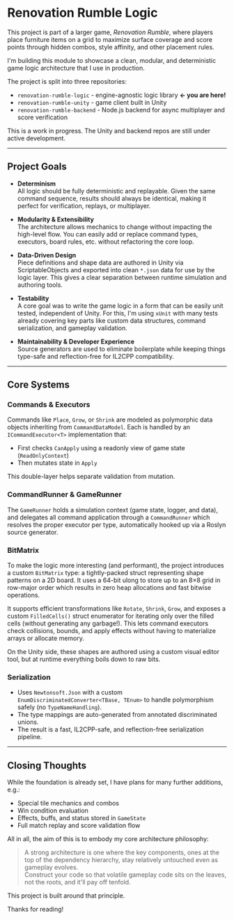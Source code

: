 # Renovation Rumble Logic

This project is part of a larger game, *Renovation Rumble*, where players place furniture items on a grid to maximize surface coverage and score points through hidden combos, style affinity, and other placement rules.

I'm building this module to showcase a clean, modular, and deterministic game logic architecture that I use in production.

The project is split into three repositories:

- `renovation-rumble-logic` - engine-agnostic logic library **← you are here!**
- `renovation-rumble-unity` - game client built in Unity
- `renovation-rumble-backend` - Node.js backend for async multiplayer and score verification

This is a work in progress. The Unity and backend repos are still under active development.

---

## Project Goals

- **Determinism**  
  All logic should be fully deterministic and replayable. Given the same command sequence, results should always be identical, making it perfect for verification, replays, or multiplayer.

- **Modularity & Extensibility**  
  The architecture allows mechanics to change without impacting the high-level flow. You can easily add or replace command types, executors, board rules, etc. without refactoring the core loop.

- **Data-Driven Design**  
  Piece definitions and shape data are authored in Unity via ScriptableObjects and exported into clean `*.json` data for use by the logic layer. This gives a clear separation between runtime simulation and authoring tools.

- **Testability**  
  A core goal was to write the game logic in a form that can be easily unit tested, independent of Unity. For this, I'm using `xUnit` with many tests already covering key parts like custom data structures, command serialization, and gameplay validation.

- **Maintainability & Developer Experience**  
  Source generators are used to eliminate boilerplate while keeping things type-safe and reflection-free for IL2CPP compatibility.

---

## Core Systems

### Commands & Executors

Commands like `Place`, `Grow`, or `Shrink` are modeled as polymorphic data objects inheriting from `CommandDataModel`. Each is handled by an `ICommandExecutor<T>` implementation that:

- First checks `CanApply` using a readonly view of game state (`ReadOnlyContext`)
- Then mutates state in `Apply`

This double-layer helps separate validation from mutation.

### CommandRunner & GameRunner

The `GameRunner` holds a simulation context (game state, logger, and data), and delegates all command application through a `CommandRunner` which resolves the proper executor per type, automatically hooked up via a Roslyn source generator.

### BitMatrix

To make the logic more interesting (and performant), the project introduces a custom `BitMatrix` type: a tightly-packed struct representing shape patterns on a 2D board. It uses a 64-bit ulong to store up to an 8×8 grid in row-major order which results in zero heap allocations and fast bitwise operations.

It supports efficient transformations like `Rotate`, `Shrink`, `Grow`, and exposes a custom `FilledCells()` struct enumerator for iterating only over the filled cells (without generating any garbage!). This lets command executors check collisions, bounds, and apply effects without having to materialize arrays or allocate memory.

On the Unity side, these shapes are authored using a custom visual editor tool, but at runtime everything boils down to raw bits.

### Serialization

- Uses `Newtonsoft.Json` with a custom `EnumDiscriminatedConverter<TBase, TEnum>` to handle polymorphism safely (no `TypeNameHandling`).
- The type mappings are auto-generated from annotated discriminated unions.
- The result is a fast, IL2CPP-safe, and reflection-free serialization pipeline.

---

## Closing Thoughts

While the foundation is already set, I have plans for many further additions, e.g.:

- Special tile mechanics and combos
- Win condition evaluation
- Effects, buffs, and status stored in `GameState`
- Full match replay and score validation flow

All in all, the aim of this is to embody my core architecture philosophy:

> A strong architecture is one where the key components, ones at the top of the dependency hierarchy, stay relatively untouched even as gameplay evolves.  
> Construct your code so that volatile gameplay code sits on the leaves, not the roots, and it'll pay off tenfold.

This project is built around that principle.

Thanks for reading!